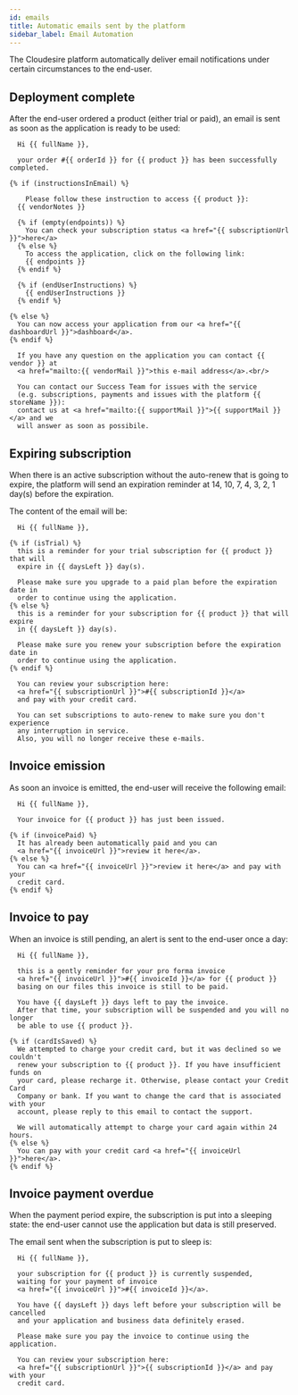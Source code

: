 ```yaml
---
id: emails
title: Automatic emails sent by the platform
sidebar_label: Email Automation
---
```


The Cloudesire platform automatically deliver email notifications under certain
circumstances to the end-user.

## Deployment complete

After the end-user ordered a product (either trial or paid), an email is sent
as soon as the application is ready to be used:

```twig
  Hi {{ fullName }},

  your order #{{ orderId }} for {{ product }} has been successfully completed.

{% if (instructionsInEmail) %}

    Please follow these instruction to access {{ product }}:
  {{ vendorNotes }}

  {% if (empty(endpoints)) %}
    You can check your subscription status <a href="{{ subscriptionUrl }}">here</a>
  {% else %}
    To access the application, click on the following link:
    {{ endpoints }}
  {% endif %}

  {% if (endUserInstructions) %}
    {{ endUserInstructions }}
  {% endif %}

{% else %}
  You can now access your application from our <a href="{{ dashboardUrl }}">dashboard</a>.
{% endif %}

  If you have any question on the application you can contact {{ vendor }} at
  <a href="mailto:{{ vendorMail }}">this e-mail address</a>.<br/>

  You can contact our Success Team for issues with the service
  (e.g. subscriptions, payments and issues with the platform {{ storeName }}):
  contact us at <a href="mailto:{{ supportMail }}">{{ supportMail }}</a> and we
  will answer as soon as possibile.
```

## Expiring subscription

When there is an active subscription without the auto-renew that is going to
expire, the platform will send an expiration reminder at 14, 10, 7, 4, 3, 2, 1
day(s) before the expiration.

The content of the email will be:

```twig
  Hi {{ fullName }},

{% if (isTrial) %}
  this is a reminder for your trial subscription for {{ product }} that will
  expire in {{ daysLeft }} day(s).

  Please make sure you upgrade to a paid plan before the expiration date in
  order to continue using the application.
{% else %}
  this is a reminder for your subscription for {{ product }} that will expire
  in {{ daysLeft }} day(s).

  Please make sure you renew your subscription before the expiration date in
  order to continue using the application.
{% endif %}

  You can review your subscription here:
  <a href="{{ subscriptionUrl }}">#{{ subscriptionId }}</a>
  and pay with your credit card.

  You can set subscriptions to auto-renew to make sure you don't experience
  any interruption in service.
  Also, you will no longer receive these e-mails.
```

## Invoice emission

As soon an invoice is emitted, the end-user will receive the following email:

```twig
  Hi {{ fullName }},

  Your invoice for {{ product }} has just been issued.

{% if (invoicePaid) %}
  It has already been automatically paid and you can
  <a href="{{ invoiceUrl }}">review it here</a>.
{% else %}
  You can <a href="{{ invoiceUrl }}">review it here</a> and pay with your
  credit card.
{% endif %}
```

## Invoice to pay

When an invoice is still pending, an alert is sent to the end-user once a day:

```twig
  Hi {{ fullName }},

  this is a gently reminder for your pro forma invoice
  <a href="{{ invoiceUrl }}">#{{ invoiceId }}</a> for {{ product }}
  basing on our files this invoice is still to be paid.

  You have {{ daysLeft }} days left to pay the invoice.
  After that time, your subscription will be suspended and you will no longer
  be able to use {{ product }}.

{% if (cardIsSaved) %}
  We attempted to charge your credit card, but it was declined so we couldn't
  renew your subscription to {{ product }}. If you have insufficient funds on
  your card, please recharge it. Otherwise, please contact your Credit Card
  Company or bank. If you want to change the card that is associated with your
  account, please reply to this email to contact the support.

  We will automatically attempt to charge your card again within 24 hours.
{% else %}
  You can pay with your credit card <a href="{{ invoiceUrl }}">here</a>.
{% endif %}
```

## Invoice payment overdue

When the payment period expire, the subscription is put into a sleeping state:
the end-user cannot use the application but data is still preserved.

The email sent when the subscription is put to sleep is:

```twig
  Hi {{ fullName }},

  your subscription for {{ product }} is currently suspended,
  waiting for your payment of invoice
  <a href="{{ invoiceUrl }}">#{{ invoiceId }}</a>.

  You have {{ daysLeft }} days left before your subscription will be cancelled
  and your application and business data definitely erased.

  Please make sure you pay the invoice to continue using the application.

  You can review your subscription here:
  <a href="{{ subscriptionUrl }}">{{ subscriptionId }}</a> and pay with your
  credit card.
```